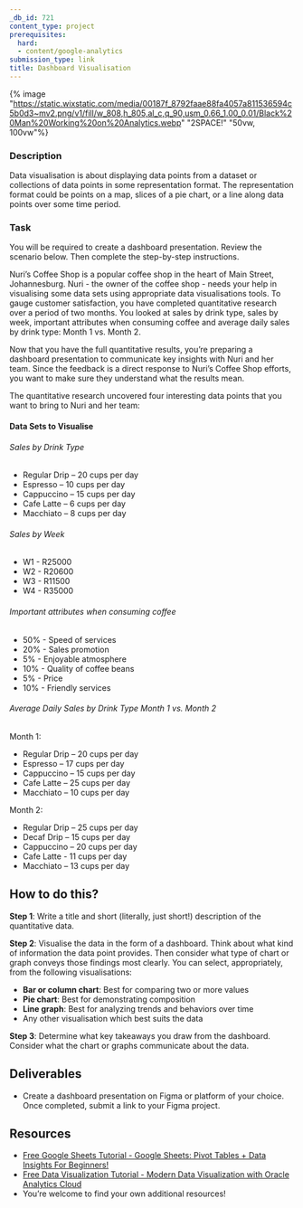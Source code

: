 ```yaml
---
_db_id: 721
content_type: project
prerequisites:
  hard:
  - content/google-analytics
submission_type: link
title: Dashboard Visualisation
---
```


{% image "https://static.wixstatic.com/media/00187f_8792faae88fa4057a811536594c5b0d3~mv2.png/v1/fill/w_808,h_805,al_c,q_90,usm_0.66_1.00_0.01/Black%20Man%20Working%20on%20Analytics.webp" "2SPACE!" "50vw, 100vw"%}

### Description

Data visualisation is about displaying data points from a dataset or collections of data points in some representation format. The representation format could be points on a map, slices of a pie chart, or a line along data points over some time period.

### Task

You will be required to create a dashboard presentation. Review the scenario below. Then complete the step-by-step instructions.

Nuri’s Coffee Shop is a popular coffee shop in the heart of Main Street, Johannesburg. Nuri - the owner of the coffee shop - needs your help in visualising some data sets using appropriate data visualisations tools. To gauge customer satisfaction, you have completed quantitative research over a period of two months. You looked at sales by drink type, sales by week, important attributes when consuming coffee and average daily sales by drink type: Month 1 vs. Month 2.

Now that you have the full quantitative results, you’re preparing a dashboard presentation to communicate key insights with Nuri and her team. Since the feedback is a direct response to Nuri’s Coffee Shop efforts, you want to make sure they understand what the results mean.

The quantitative research uncovered four interesting data points that you want to bring to Nuri and her team:

#### Data Sets to Visualise

###### Sales by Drink Type

- Regular Drip – 20 cups per day
- Espresso – 10 cups per day
- Cappuccino – 15 cups per day
- Cafe Latte – 6 cups per day
- Macchiato – 8 cups per day

###### Sales by Week

- W1 - R25000
- W2 - R20600
- W3 - R11500
- W4 - R35000

###### Important attributes when consuming coffee

- 50% - Speed of services
- 20% - Sales promotion
- 5% - Enjoyable atmosphere
- 10% - Quality of coffee beans
- 5% - Price
- 10% - Friendly services

###### Average Daily Sales by Drink Type Month 1 vs. Month 2

Month 1:

- Regular Drip – 20 cups per day
- Espresso – 17 cups per day
- Cappuccino – 15 cups per day
- Cafe Latte – 25 cups per day
- Macchiato – 10 cups per day

Month 2:

- Regular Drip – 25 cups per day
- Decaf Drip – 15 cups per day
- Cappuccino – 20 cups per day
- Cafe Latte - 11 cups per day
- Macchiato – 13 cups per day

## How to do this?

**Step 1**: Write a title and short (literally, just short!) description of the quantitative data.

**Step 2**: Visualise the data in the form of a dashboard. Think about what kind of information the data point provides. Then consider what type of chart or graph conveys those findings most clearly. You can select, appropriately, from the following visualisations:

- **Bar or column chart**: Best for comparing two or more values
- **Pie chart**: Best for demonstrating composition
- **Line graph**: Best for analyzing trends and behaviors over time
- Any other visualisation which best suits the data

**Step 3**: Determine what key takeaways you draw from the dashboard. Consider what the chart or graphs communicate about the data.

## Deliverables

- Create a dashboard presentation on Figma or platform of your choice. Once completed, submit a link to your Figma project.

## Resources

- [Free Google Sheets Tutorial - Google Sheets: Pivot Tables + Data Insights For Beginners!](https://www.udemy.com/course/augmented-analytics/)
- [Free Data Visualization Tutorial - Modern Data Visualization with Oracle Analytics Cloud](https://www.udemy.com/course/google-sheets-pivot-tables-plus-data-insights-for-beginners/)
- You’re welcome to find your own additional resources!